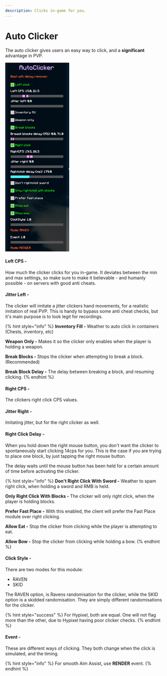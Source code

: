 ```yaml
---
description: Clicks in-game for you.
---
```


# Auto Clicker

The auto clicker gives users an easy way to click, and a **significant** advantage in PVP.

![](<../.gitbook/assets/image (1).png>)

#### Left CPS -&#x20;

How much the clicker clicks for you in-game. It deviates between the min and max settings, so make sure to make it believable - and humanly possible - on servers with good anti cheats.

#### Jitter Left -&#x20;

The clicker will imitate a jitter clickers hand movements, for a realistic imitation of real PVP. This is handy to bypass some anti cheat checks, but it's main purpose is to look legit for recordings.

{% hint style="info" %}
**Inventory Fill -** Weather to auto click in containers (Chests, inventory, etc)

**Weapon Only -** Makes it so the clicker only enables when the player is holding a weapon.

**Break Blocks -** Stops the clicker when attempting to break a block. (Recommended)

**Break Block Delay -** The delay between breaking a block, and resuming clicking.
{% endhint %}

#### Right CPS -&#x20;

The clickers right click CPS values.

#### Jitter Right -&#x20;

Imitating jitter, but for the right clicker as well.

#### Right Click Delay -&#x20;

When you hold down the right mouse button, you don't want the clicker to spontaneously start clicking 14cps for you. This is the case if you are trying to place one block, by just tapping the right mouse button.&#x20;

The delay waits until the mouse button has been held for a certain amount of time before activating the clicker.&#x20;

{% hint style="info" %}
**Don't Right Click With Sword -** Weather to spam right click, when holding a sword and RMB is held.&#x20;

**Only Right Click With Blocks -** The clicker will only right click, when the player is holding blocks.

**Prefer Fast Place -** With this enabled, the client will prefer the Fast Place module over right clicking.

**Allow Eat -** Stop the clicker from clicking while the player is attempting to eat.

**Allow Bow -** Stop the clicker from clicking while holding a bow.
{% endhint %}

#### Click Style -&#x20;

There are two modes for this module:&#x20;

* RAVEN
* SKID

The RAVEN option, is Ravens randomisation for the clicker, while the SKID option is a skidded randomisation. They are simply different randomisations for the clicker.

{% hint style="success" %}
For Hypixel, both are equal. One will not flag more than the other, due to Hypixel having poor clicker checks.
{% endhint %}

#### Event -&#x20;

These are different ways of clicking. They both change when the click is simulated, and the timing.&#x20;

{% hint style="info" %}
For smooth Aim Assist, use **RENDER** event.&#x20;
{% endhint %}
